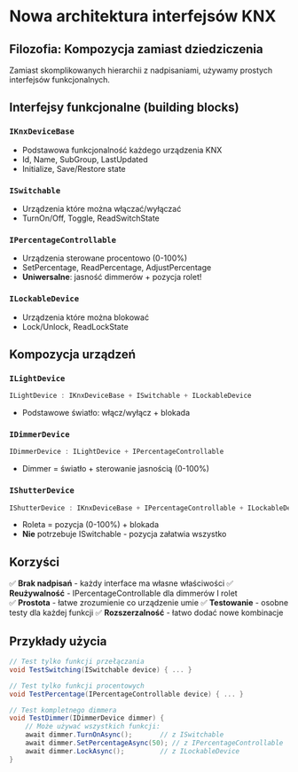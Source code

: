 # Nowa architektura interfejsów KNX

## Filozofia: Kompozycja zamiast dziedziczenia

Zamiast skomplikowanych hierarchii z nadpisaniami, używamy prostych interfejsów funkcjonalnych.

## Interfejsy funkcjonalne (building blocks)

### `IKnxDeviceBase`
- Podstawowa funkcjonalność każdego urządzenia KNX
- Id, Name, SubGroup, LastUpdated
- Initialize, Save/Restore state

### `ISwitchable` 
- Urządzenia które można włączać/wyłączać
- TurnOn/Off, Toggle, ReadSwitchState

### `IPercentageControllable`
- Urządzenia sterowane procentowo (0-100%)
- SetPercentage, ReadPercentage, AdjustPercentage
- **Uniwersalne**: jasność dimmerów + pozycja rolet!

### `ILockableDevice`
- Urządzenia które można blokować
- Lock/Unlock, ReadLockState

## Kompozycja urządzeń

### `ILightDevice`
```csharp
ILightDevice : IKnxDeviceBase + ISwitchable + ILockableDevice
```
- Podstawowe światło: włącz/wyłącz + blokada

### `IDimmerDevice` 
```csharp
IDimmerDevice : ILightDevice + IPercentageControllable
```
- Dimmer = światło + sterowanie jasnością (0-100%)

### `IShutterDevice`
```csharp
IShutterDevice : IKnxDeviceBase + IPercentageControllable + ILockableDevice
```
- Roleta = pozycja (0-100%) + blokada
- **Nie** potrzebuje ISwitchable - pozycja załatwia wszystko

## Korzyści

✅ **Brak nadpisań** - każdy interface ma własne właściwości
✅ **Reużywalność** - IPercentageControllable dla dimmerów I rolet  
✅ **Prostota** - łatwe zrozumienie co urządzenie umie
✅ **Testowanie** - osobne testy dla każdej funkcji
✅ **Rozszerzalność** - łatwo dodać nowe kombinacje

## Przykłady użycia

```csharp
// Test tylko funkcji przełączania
void TestSwitching(ISwitchable device) { ... }

// Test tylko funkcji procentowych
void TestPercentage(IPercentageControllable device) { ... }

// Test kompletnego dimmera
void TestDimmer(IDimmerDevice dimmer) {
    // Może używać wszystkich funkcji:
    await dimmer.TurnOnAsync();       // z ISwitchable
    await dimmer.SetPercentageAsync(50); // z IPercentageControllable  
    await dimmer.LockAsync();         // z ILockableDevice
}
```
